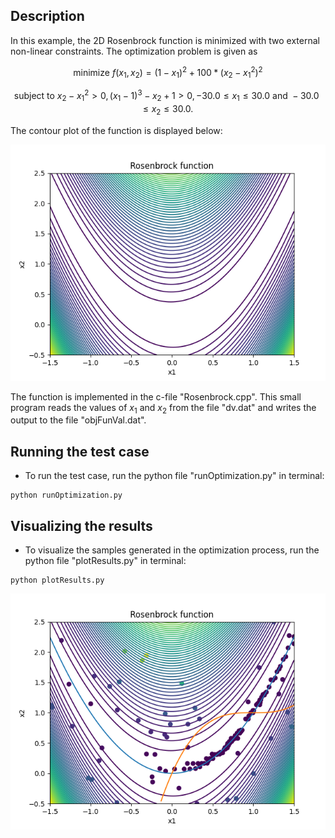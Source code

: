 ## Description

In this example, the 2D Rosenbrock function is minimized with two external non-linear constraints. The optimization problem is given as

```math
\text{minimize  } f(x_1,x_2) = (1-x_1)^2 + 100*(x_2-x_1^2)^2
```
```math
\text{subject to  } x_2 - x_1^2 > 0, (x_1-1)^3-x_2+1 > 0, -30.0 \leq x_1 \leq 30.0  \text{ and } -30.0 \leq x_2 \leq 30.0.
```
The contour plot of the function is displayed below:

<img src="./rosenbrock.png" alt="Rosenbrock function" title="Rosenbrock function">

The function is implemented in the c-file "Rosenbrock.cpp". This small program reads the values of $x_1$ and $x_2$ from the file "dv.dat" and writes the output to 
the file "objFunVal.dat".  


## Running the test case

- To run the test case, run the python file "runOptimization.py" in terminal:

```
python runOptimization.py 
```


## Visualizing the results 

- To visualize the samples generated in the optimization process, run the python file "plotResults.py" in terminal:

```
python plotResults.py 
```

<img src="./rosenbrockResults.png" alt="Rosenbrock function" title="Rosenbrock function">

